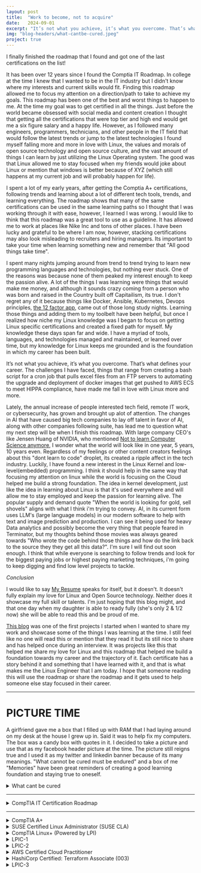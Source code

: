 ```yaml
---
layout: post
title:  "Work to become, not to acquire"
date:   2024-09-01
excerpt: "It’s not what you achieve, it’s what you overcome. That’s what defines your career."
img: "blog-headers/what-cantbe-cured.jpeg"
project: true
---
```


I finally finished the roadmap that I found and got one of the last certifications on the list!


It has been over 12 years since I found the Comptia IT Roadmap. In college at the time I knew that I wanted to be in the IT industry but I didn't know where my interests and current skills would fit. Finding this roadmap allowed me to focus my attention on a direction/path to take to achieve my goals. This roadmap has been one of the best and worst things to happen to me. At the time my goal was to get certified in all the things. Just before the world became obsessed with social media and content creation I thought that getting all the certifications that were top tier and high end would get me a six figure salary and a happy life. However, as I followed many engineers, programmers, technicians, and other people in the IT field that would follow the latest trends or jump to the latest technologies I found myself falling more and more in love with Linux, the values and morals of open source technology and open source culture, and the vast amount of things I can learn by just utilizing the Linux Operating system. The good was that Linux allowed me to stay focused when my friends would joke about Linux or mention that windows is better because of XYZ (which still happens at my current job and will probably happen for life).

I spent a lot of my early years, after getting the Comptia A+ certifications, following trends and learning about a lot of different tech tools, trends, and learning everything. The roadmap shows that many of the same certifications can be used in the same learning paths so  I thought that I was working through it with ease, however, I learned I was wrong. I would like to think that this roadmap was a great tool to use as a guideline. It has allowed me to work at places like Nike Inc and tons of other places. I have been lucky and grateful to be where I am now, however, stacking certifications may also look misleading to recruiters and hiring managers. Its important to take your time when learning something new and remember that "All good things take time".


I spent many nights jumping around from trend to trend trying to learn new programming languages and technologies, but nothing ever stuck. One of the reasons was because none of them peaked my interest enough to keep the passion alive. A lot of the things I was learning were things that would make me money, and although it sounds crazy coming from a person who was born and raised in the Country built off Capitailism, its true. I don't regret any of it because things like Docker, Ansible, Kubernetes, Devops principles, [the 12 factor app](https://12factor.net/), came out of those long study nights. Learning those things and adding them to my toolbelt have been helpful, but once I realized how niche my Linux knowledge was I began to focus on getting Linux specific certifications and created a fixed path for myself. My knowledge these days span far and wide. I have a myriad of tools, languages, and technologies managed and maintained, or learned over time, but my knowledge for Linux keeps me grounded and is the foundation in which my career has been built.



It’s not what you achieve, it’s what you overcome. That’s what defines your career. The challenges I have faced, things that range from creating a bash script for a cron job that pulls excel files from an FTP servers to automating the upgrade and deployment of docker images that get pushed to AWS ECS to meet HIPPA compliance, have made me fall in love with Linux more and more.

Lately, the annual increase of people interested tech field, remote IT work, or cybersecurity, has grown and brought up alot of attention. The changes in AI that have caused big tech companies to lay off talent in favor of AI, along with other companies following suite, has lead me to question what my next step will be when I finish this roadmap. With large company CEO's like Jensen Huang of NVIDIA, who mentioned [Not to learn Computer Science anymore](https://www.youtube.com/watch?v=vEd-LqBCONg), I wonder what the world will look like in one year, 5 years, 10 years even. Regardless of my feelings or other content creators feelings about this "dont learn to code" droplet, its created a ripple affect in the tech industry. Luckily, I have found a new interest in the Linux Kernel and low-level(embedded) programming. I think it should help in the same way that focusing my attention on linux while the world is focusing on the Cloud helped me build a strong foundation. The idea in kernel development, just like the idea in learning about Linux is that it's used everywhere and will allow me to stay employed and keep the passion for learning alive. The popular supply and demand quote "When the world is looking for gold, sell shovels" aligns with what I think i'm trying to convey.
AI, in its current form uses LLM's (large language models) in our modern software to help with text and image prediction and production. I can see it being used for heavy Data analytics and possibly become the very thing that people feared in Terminator, but my thoughts behind those movies was always geared towards "Who wrote the code behind those things and how do the link back to the source they they get all this data?". I'm sure I will find out soon enough. I think that while everyone is searching to follow trends and look for the biggest paying jobs or highest paying marketing techniques, i'm going to keep digging and find low level projects to tackle.

*Conclusion*

I would like to say [My Resume](https://www.linkedin.com/in/tmeralus/) speaks for itself, but it doesn't. It doesn't fully explain my love for Linux and Open Source technology. Neither does it showcase my full skill or talents. I'm just hoping that this blog might, and that one day when my daughter is able to ready fully (she's only 2 & 1/2 now) she will be able to read this and be proud of me.

[This blog](https://meralus.com) was one of the first projects I started when I wanted to share my work and showcase some of the things I was learning at the time. I still feel like no one will read this or mention that they read it but its still nice to share and has helped once during an interview. It was projects like this that helped me share my love for Linux and this roadmap that helped me build a foundation towards my career and the trajectory of it. Each certificate has a story behind it and something that I have learned with it, and that is what makes me the Linux Engineer that I am today. I hope that someone reading this will use the roadmap or share the roadmap and it gets used to help someone else stay focused in their career.


---
# PICTURE TIME
A girlfriend gave me a box that I filled up with RAM that I had laying around on my desk at the house I grew up in. Said it was to help fix my computers. The box was a candy box with quotes in it. I decided to take a picture and use that as my facebook header picture at the time. The picture still reigns true and I used it as my twitter and linkedin banner because of its many meanings. "What cannot be cured must be endured" and a box of me "Memories" have been great reminders of creating a good learning foundation and staying true to oneself.

<details>
  <summary>What cant be cured</summary>
  <div class="image-container">
    <a href="https://google.com">
      <span style="content:url('https://media.licdn.com/dms/image/v2/D560BAQHINJThzx5wHg/company-logo_200_200/company-logo_200_200/0/1712788094054/comptia_logo?e=1732147200&v=beta&t=wK0FS-dOK-r4q7EjZYwm3JbMSvX9YFXlTk1sDqZaGPc');width:100px;height:100px"></span>
    </a>
    <a href="https://www.comptia.org/content/it-careers-path-roadmap">IT Roadmap Link</a>
  </div>
</details>


---

<details>
  <summary>CompTIA IT Certification Roadmap</summary>
  <div class="image-container">
    <a href="https://google.com">
      <span style="content:url('https://media.licdn.com/dms/image/v2/D560BAQHINJThzx5wHg/company-logo_200_200/company-logo_200_200/0/1712788094054/comptia_logo?e=1732147200&v=beta&t=wK0FS-dOK-r4q7EjZYwm3JbMSvX9YFXlTk1sDqZaGPc');width:100px;height:100px"></span>
    </a>
    <a href="https://www.comptia.org/content/it-careers-path-roadmap">IT Roadmap Link</a>
  </div>
</details>

---

<details>
  <summary>CompTIA A+</summary>
  <div class="image-container">
    <a href="https://google.com">
      <span style="content:url('https://media.licdn.com/dms/image/v2/D560BAQHINJThzx5wHg/company-logo_200_200/company-logo_200_200/0/1712788094054/comptia_logo?e=1732147200&v=beta&t=wK0FS-dOK-r4q7EjZYwm3JbMSvX9YFXlTk1sDqZaGPc');width:100px;height:100px"></span>
    </a>
  </div>
</details>

<details>
  <summary>SUSE Certified Linux Administrator (SUSE CLA)</summary>
  <div class="image-container">
    <a href="https://google.com">
      <span style="content:url('https://r7.hiclipart.com/path/133/147/693/arrow-bullet-computer-icons-bullet-holes-e2beb2b74def46ebed678b15bb0e8012.png');width:100px;height:100px"></span>
    </a>
  </div>
</details>
<details>
  <summary>CompTIA Linux+ (Powered by LPI)</summary>
  <div class="image-container">
    <a href="https://google.com">
      <span style="content:url('https://r7.hiclipart.com/path/133/147/693/arrow-bullet-computer-icons-bullet-holes-e2beb2b74def46ebed678b15bb0e8012.png');width:100px;height:100px"></span>
    </a>
  </div>
</details>
<details>
  <summary>LPIC-1</summary>
  <div class="image-container">
    <a href="https://google.com">
      <span style="content:url('https://r7.hiclipart.com/path/133/147/693/arrow-bullet-computer-icons-bullet-holes-e2beb2b74def46ebed678b15bb0e8012.png');width:100px;height:100px"></span>
    </a>
  </div>
</details>
<details>
  <summary>LPIC-2</summary>
  <div class="image-container">
    <a href="https://google.com">
      <span style="content:url('https://r7.hiclipart.com/path/133/147/693/arrow-bullet-computer-icons-bullet-holes-e2beb2b74def46ebed678b15bb0e8012.png');width:100px;height:100px"></span>
    </a>
  </div>
</details>
<details>
  <summary>AWS Certified Cloud Practitioner</summary>
  <div class="image-container">
    <a href="https://google.com">
      <span style="content:url('https://r7.hiclipart.com/path/133/147/693/arrow-bullet-computer-icons-bullet-holes-e2beb2b74def46ebed678b15bb0e8012.png');width:100px;height:100px"></span>
    </a>
  </div>
</details>
<details>
  <summary>HashiCorp Certified: Terraform Associate (003)</summary>
  <div class="image-container">
    <a href="https://google.com">
      <span style="content:url('https://r7.hiclipart.com/path/133/147/693/arrow-bullet-computer-icons-bullet-holes-e2beb2b74def46ebed678b15bb0e8012.png');width:100px;height:100px"></span>
    </a>
    <a href="https://www.credly.com/badges/8d28fee1-70f4-4e01-95eb-c979a9f349d9/linked_in_profile">Credly Badge Verification Link</a>
  </div>
</details>
<details>
  <summary>LPIC-3</summary>
  <div class="image-container">
    <a href="https://google.com">
      <span style="content:url('https://r7.hiclipart.com/path/133/147/693/arrow-bullet-computer-icons-bullet-holes-e2beb2b74def46ebed678b15bb0e8012.png');width:100px;height:100px"></span>
    </a>
  </div>
</details>

